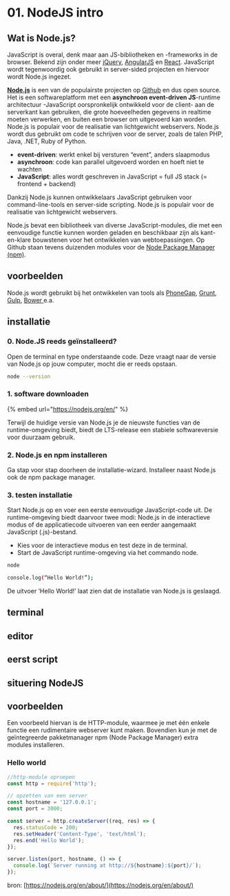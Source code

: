 # 01. NodeJS intro

## Wat is Node.js?

JavaScript is overal, denk maar aan JS-bibliotheken en -frameworks in de browser. Bekend zijn onder meer [jQuery](https://jquery.com/), [AngularJS](https://angularjs.org/) en [React](https://reactjs.org/). JavaScript wordt tegenwoordig ook gebruikt in server-sided projecten en hiervoor wordt Node.js ingezet. 

[**Node.js**](https://nodejs.org/en/) is een van de populairste projecten op [Github](https://github.com/) en dus open source.  Het is een softwareplatform met een **asynchroon event-driven JS**-runtime architectuur -JavaScript oorspronkelijk ontwikkeld voor de client- aan de serverkant kan gebruiken, die grote hoeveelheden gegevens in realtime moeten verwerken, en buiten een browser om uitgevoerd kan worden. Node.js is populair voor de realisatie van lichtgewicht webservers. Node.js wordt dus gebruikt om code te schrijven voor de server, zoals de talen PHP, Java, .NET, Ruby of Python. 

* **event-driven**: werkt enkel bij versturen “event”, anders slaapmodus
* **asynchroon**: code kan parallel uitgevoerd worden en hoeft niet te wachten
* **JavaScript**: alles wordt geschreven in JavaScript = full JS stack \(= frontend + backend\)

Dankzij Node.js kunnen ontwikkelaars JavaScript gebruiken voor command-line-tools en server-side scripting. Node.js is populair voor de realisatie van lichtgewicht webservers.  
  
Node.js bevat een bibliotheek van diverse JavaScript-modules, die met een eenvoudige functie kunnen worden geladen en beschikbaar zijn als kant-en-klare bouwstenen voor het ontwikkelen van webtoepassingen. Op Github staan tevens duizenden modules voor de [Node Package Manager \(npm\)](https://www.npmjs.com/). 

## voorbeelden

Node.js wordt gebruikt bij het ontwikkelen van tools als [PhoneGap](https://phonegap.com/), [Grunt](https://gruntjs.com/), [Gulp](https://gulpjs.com/), [Bower ](https://bower.io/)e.a. 

## installatie

### 0. Node.JS reeds geïnstalleerd?

Open de terminal en type onderstaande code. Deze vraagt naar de versie van Node.js op jouw computer, mocht die er reeds opstaan.

```bash
node --version
```

### 1. software downloaden

{% embed url="https://nodejs.org/en/" %}

Terwijl de huidige versie van Node.js je de nieuwste functies van de runtime-omgeving biedt, biedt de LTS-release een stabiele softwareversie voor duurzaam gebruik.

### **2. Node.js en npm installeren**

Ga stap voor stap doorheen de installatie-wizard. Installeer naast Node.js ook de npm package manager.

### 3. testen installatie

Start Node.js op en voer een eerste eenvoudige JavaScript-code uit. De runtime-omgeving biedt daarvoor twee modi: Node.js in de interactieve modus of de applicatiecode uitvoeren van een eerder aangemaakt JavaScript \(.js\)-bestand. 

* Kies voor de interactieve modus en test deze in de terminal.
* Start de JavaScript runtime-omgeving via het commando node.

```bash
node
```

```bash
console.log(“Hello World!”);
```

De uitvoer ‘Hello World!’ laat zien dat de installatie van Node.js is geslaagd.

## terminal



## editor



## eerst script



## situering NodeJS

### 

## voorbeelden

Een voorbeeld hiervan is de HTTP-module, waarmee je met één enkele functie een rudimentaire webserver kunt maken. Bovendien kun je met de geïntegreerde pakketmanager npm \(Node Package Manager\) extra modules installeren.

### Hello world

```javascript
//http-module oproepen
const http = require('http');

// opzetten van een server
const hostname = '127.0.0.1';
const port = 3000;

const server = http.createServer((req, res) => {
  res.statusCode = 200;
  res.setHeader('Content-Type', 'text/html');
  res.end('Hello World');
});

server.listen(port, hostname, () => {
  console.log(`Server running at http://${hostname}:${port}/`);
});
```

bron: [https://nodejs.org/en/about/](https://nodejs.org/en/about/)

